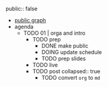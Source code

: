 public:: false

- [public graph](https://wuqui.github.io/methling231/)
- agenda
	- TODO 01 | orga and intro
		- TODO prep
			- DONE make public
			- DOING update schedule
			- TODO prep slides
		- TODO live
		- TODO post
		  collapsed:: true
			- TODO convert `org` to `md`